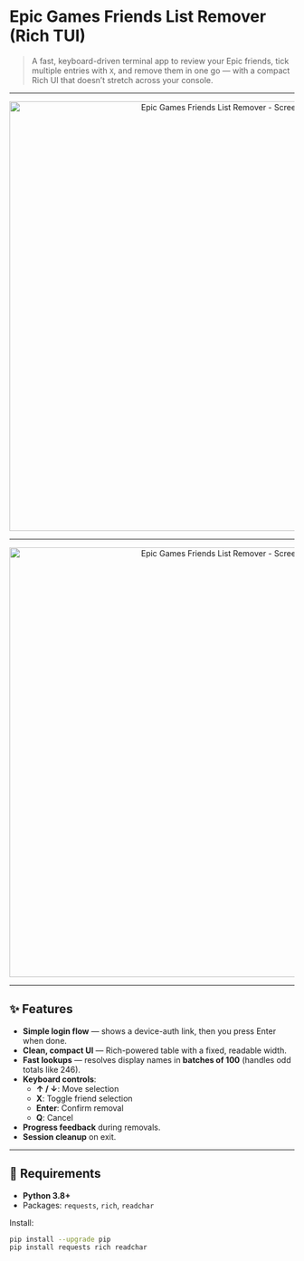 # Epic Games Friends List Remover (Rich TUI)

> A fast, keyboard-driven terminal app to review your Epic friends, tick multiple entries with `X`, and remove them in one go — with a compact Rich UI that doesn’t stretch across your console.

---

<!--
  📸 Screenshot / GIF placeholder
  Replace the image below with your own screenshot or GIF.
  Put the image file in /docs (recommended) then update the src path.
-->
<p align="center">
  <img src="https://i.imgur.com/RReuSEY.png" alt="Epic Games Friends List Remover - Screenshot" width="760">
</p>

---

<p align="center">
  <img src="https://i.imgur.com/yRBJ6TE.png" alt="Epic Games Friends List Remover - Screenshot" width="760">
</p>

---

## ✨ Features

- **Simple login flow** — shows a device-auth link, then you press Enter when done.
- **Clean, compact UI** — Rich-powered table with a fixed, readable width.
- **Fast lookups** — resolves display names in **batches of 100** (handles odd totals like 246).
- **Keyboard controls**:
  - **↑ / ↓**: Move selection
  - **X**: Toggle friend selection
  - **Enter**: Confirm removal
  - **Q**: Cancel
- **Progress feedback** during removals.
- **Session cleanup** on exit.

---

## 🧰 Requirements

- **Python 3.8+**
- Packages: `requests`, `rich`, `readchar`

Install:
```bash
pip install --upgrade pip
pip install requests rich readchar

